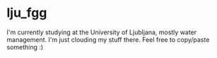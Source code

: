 # lju_fgg
I'm currently studying at the University of Ljubljana, mostly water management. I'm just clouding my stuff there. Feel free to copy/paste something :)
